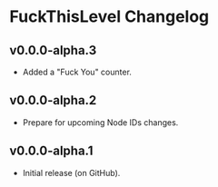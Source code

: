# FuckThisLevel Changelog
## v0.0.0-alpha.3
- Added a "Fuck You" counter.
## v0.0.0-alpha.2
- Prepare for upcoming Node IDs changes.
## v0.0.0-alpha.1
- Initial release (on GitHub).